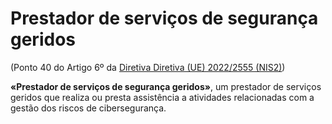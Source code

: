 # Prestador de serviços de segurança geridos
(Ponto 40 do Artigo 6º da [Diretiva Diretiva (UE) 2022/2555 (NIS2)](https://eur-lex.europa.eu/legal-content/PT/TXT/?uri=CELEX:32022L2555))

**«Prestador de serviços de segurança geridos»**, um prestador de serviços geridos que realiza ou presta assistência a atividades relacionadas com a gestão dos riscos de cibersegurança.